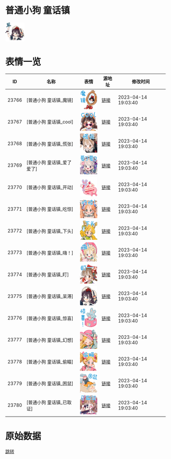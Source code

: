 # 普通小狗 童话镇

<img src="./cover.png" height="60" alt="cover" />

# 表情一览

|ID|名称|表情|源地址|修改时间|
|----|----|----|----|----|
|23766|[普通小狗 童话镇_魔镜]|<img src="./pic/023766_%5B普通小狗 童话镇_魔镜%5D.png" height="60" alt="魔镜"/>|[链接](https://i0.hdslb.com/bfs/garb/666be01c12e073a96e21dc41b505802d0b215075.png)|2023-04-14 19:03:40|
|23767|[普通小狗 童话镇_cool]|<img src="./pic/023767_%5B普通小狗 童话镇_cool%5D.png" height="60" alt="cool"/>|[链接](https://i0.hdslb.com/bfs/garb/5f153380aa2703604bed5e6046b7bed5d0ccd768.png)|2023-04-14 19:03:40|
|23768|[普通小狗 童话镇_慌张]|<img src="./pic/023768_%5B普通小狗 童话镇_慌张%5D.png" height="60" alt="慌张"/>|[链接](https://i0.hdslb.com/bfs/garb/a3d9fdec9844318f6f5b1109ba820f320b11f7cb.png)|2023-04-14 19:03:40|
|23769|[普通小狗 童话镇_爱了爱了]|<img src="./pic/023769_%5B普通小狗 童话镇_爱了爱了%5D.png" height="60" alt="爱了爱了"/>|[链接](https://i0.hdslb.com/bfs/garb/3a88fbaf4f9c3220b9b74b0632bd949f912a1dd2.png)|2023-04-14 19:03:40|
|23770|[普通小狗 童话镇_开动]|<img src="./pic/023770_%5B普通小狗 童话镇_开动%5D.png" height="60" alt="开动"/>|[链接](https://i0.hdslb.com/bfs/garb/25517d227e66e4dd1b6747ab376908ecd5ace144.png)|2023-04-14 19:03:40|
|23771|[普通小狗 童话镇_吃惊]|<img src="./pic/023771_%5B普通小狗 童话镇_吃惊%5D.png" height="60" alt="吃惊"/>|[链接](https://i0.hdslb.com/bfs/garb/2fa55030f21e26aaf2635c535a460cac0648ed36.png)|2023-04-14 19:03:40|
|23772|[普通小狗 童话镇_下头]|<img src="./pic/023772_%5B普通小狗 童话镇_下头%5D.png" height="60" alt="下头"/>|[链接](https://i0.hdslb.com/bfs/garb/5f543a950e55458f0e9a657e2c889ad0e511a4fd.png)|2023-04-14 19:03:40|
|23773|[普通小狗 童话镇_嗨！]|<img src="./pic/023773_%5B普通小狗 童话镇_嗨！%5D.png" height="60" alt="嗨！"/>|[链接](https://i0.hdslb.com/bfs/garb/cdbfdcdb700cde486a035e6a3783193d77cf33c2.png)|2023-04-14 19:03:40|
|23774|[普通小狗 童话镇_盯]|<img src="./pic/023774_%5B普通小狗 童话镇_盯%5D.png" height="60" alt="盯"/>|[链接](https://i0.hdslb.com/bfs/garb/c49e166e3366d8fe5e108579ba5e3e9441429d31.png)|2023-04-14 19:03:40|
|23775|[普通小狗 童话镇_呆滞]|<img src="./pic/023775_%5B普通小狗 童话镇_呆滞%5D.png" height="60" alt="呆滞"/>|[链接](https://i0.hdslb.com/bfs/garb/9de2cbdbc44ff1f60c1ec56693dde82dd8d45198.png)|2023-04-14 19:03:40|
|23776|[普通小狗 童话镇_惊喜]|<img src="./pic/023776_%5B普通小狗 童话镇_惊喜%5D.png" height="60" alt="惊喜"/>|[链接](https://i0.hdslb.com/bfs/garb/42aa3eccc065cd96adeda268ad5fafdb50758026.png)|2023-04-14 19:03:40|
|23777|[普通小狗 童话镇_幻想]|<img src="./pic/023777_%5B普通小狗 童话镇_幻想%5D.png" height="60" alt="幻想"/>|[链接](https://i0.hdslb.com/bfs/garb/ae57ca204dd9af3d0fca094522c62708c157439b.png)|2023-04-14 19:03:40|
|23778|[普通小狗 童话镇_偷瞄]|<img src="./pic/023778_%5B普通小狗 童话镇_偷瞄%5D.png" height="60" alt="偷瞄"/>|[链接](https://i0.hdslb.com/bfs/garb/ce01aa8fda9103c580297f2e4e0e816c1bc9e39f.png)|2023-04-14 19:03:40|
|23779|[普通小狗 童话镇_困鼠]|<img src="./pic/023779_%5B普通小狗 童话镇_困鼠%5D.png" height="60" alt="困鼠"/>|[链接](https://i0.hdslb.com/bfs/garb/d83c0c2a08fcfdb29f596648d272c5f07b45a60a.png)|2023-04-14 19:03:40|
|23780|[普通小狗 童话镇_已取证]|<img src="./pic/023780_%5B普通小狗 童话镇_已取证%5D.png" height="60" alt="已取证"/>|[链接](https://i0.hdslb.com/bfs/garb/d18113e4a6a1785ead562b3fe84239ef10d42090.png)|2023-04-14 19:03:40|

# 原始数据

[跳转](./raw.json)

